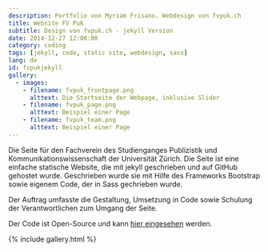 ```yaml
---
description: Portfolio von Myriam Frisano. Webdesign von fvpuk.ch
title: Website FV PuK
subtitle: Design von fvpuk.ch - jekyll Version
date: 2014-12-27 12:00:00
category: coding
tags: [jekyll, code, static site, webdesign, sass]
lang: de
id: fvpukjekyll
gallery:
  - images:
    - filename: fvpuk_frontpage.png
      alttext: Die Startseite der Webpage, inklusive Slider
    - filename: fvpuk_page.png
      alttext: Beispiel einer Page
    - filename: fvpuk_team.png
      alttext: Beispiel einer Page
---
```

Die Seite für den Fachverein des Studienganges Publizistik und Kommunikationswissenschaft der Universität Zürich. Die Seite ist eine einfache statische Website, die mit jekyll geschrieben und auf GitHub gehostet wurde.
Geschrieben wurde sie mit Hilfe des Frameworks Bootstrap sowie eigenem Code, der in Sass gechrieben wurde.

Der Auftrag umfasste die Gestaltung, Umsetzung in Code sowie Schulung der Verantwortlichen zum Umgang der Seite.

Der Code ist Open-Source und kann [hier eingesehen](https://github.com/fvpuk/fvpuk.github.io) werden.

{% include gallery.html %}
